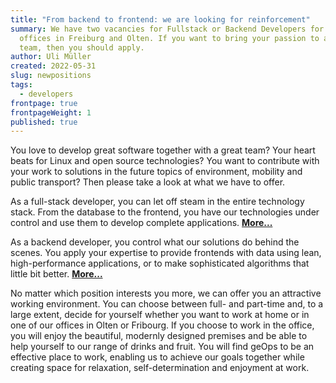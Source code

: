 ```yaml
---
title: "From backend to frontend: we are looking for reinforcement"
summary: We have two vacancies for Fullstack or Backend Developers for our
  offices in Freiburg and Olten. If you want to bring your passion to a strong
  team, then you should apply.
author: Uli Müller
created: 2022-05-31
slug: newpositions
tags:
  - developers
frontpage: true
frontpageWeight: 1
published: true
---
```

You love to develop great software together with a great team? Your heart beats for Linux and open source technologies? You want to contribute with your work to solutions in the future topics of environment, mobility and public transport? Then please take a look at what we have to offer.

As a full-stack developer, you can let off steam in the entire technology stack. From the database to the frontend, you have our technologies under control and use them to develop complete applications. **[More...](/en/career/fullstack-developer)**

As a backend developer, you control what our solutions do behind the scenes. You apply your expertise to provide frontends with data using lean, high-performance applications, or to make sophisticated algorithms that little bit better. **[More...](/en/career/backend-developer)**

No matter which position interests you more, we can offer you an attractive working environment. You can choose between full- and part-time and, to a large extent, decide for yourself whether you want to work at home or in one of our offices in Olten or Fribourg. If you choose to work in the office, you will enjoy the beautiful, modernly designed premises and be able to help yourself to our range of drinks and fruit. You will find geOps to be an effective place to work, enabling us to achieve our goals together while creating space for relaxation, self-determination and enjoyment at work.